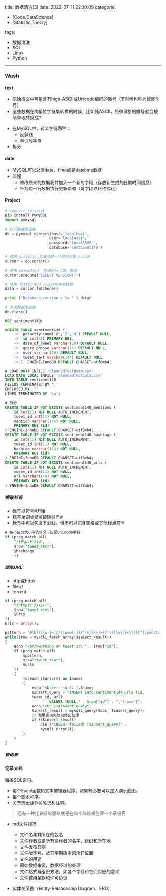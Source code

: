 title: 数据清洗(3)
date: 2022-07-11 22:30:09
categorie:
- [Code,DataScience]
- [Statistic,Theory]

tags: 
- 数据清洗
- SQL
- Linux
- Python
---

### Wash

#### text
- 原始推文中可能含有high-ASCII或Unicode编码的撇号（有时候也称为智能引号）
- 这些数据在向低位字符集转换的时候，比如纯ASCII，特殊风格的撇号就会被简单地转换成?
<!--more-->
- 在MySQL中，转义字符两种：
    - 反斜线
    - 单引号本身
- 拆分 
#### date
- MySQL可以处理date、time或是datetime数据
- 流程
    - 修改原来的数据表并加入一个新的字段（存放新生成的日期时间信息）
    - 针对每一行数据执行更新语句（对字段进行格式化）



####  Project
``` python
# connect to mysql
pip install PyMySQL
import pymysql
 
# 打开数据库连接
db = pymysql.connect(host='localhost',
                    user='localuser',
                    password='local2022-',
                    database='sentiment140')
 
# 使用 cursor() 方法创建一个游标对象 cursor
cursor = db.cursor()
 
# 使用 execute()  方法执行 SQL 查询 
cursor.execute("SELECT VERSION()")
 
# 使用 fetchone() 方法获取单条数据.
data = cursor.fetchone()
 
print ("Database version : %s " % data)
 
# 关闭数据库连接
db.close()
```

``` SQL
USE sentiment140;

CREATE TABLE sentiment140 (
    ->  polarity enum('0','2','4') DEFAULT NULL,
    ->  id int(11) PRIMARY KEY,
    ->  date_of_tweet varchar(28) DEFAULT NULL,
    ->  query_phrase varchar(10) DEFAULT NULL,
    ->  user varchar(10) DEFAULT NULL,
    ->  tweet_text varchar(144) DEFAULT NULL
    -> )  ENGINE=InnoDB DEFAULT CHARSET=utf8mb4;

# LOAD DATA INFILE 'cleanedTestData.csv' 
LOAD DATA LOCAL INFILE 'cleanedTestData.csv' 
INTO TABLE sentiment140
FIELDS TERMINATED BY ',' 
ENCLOSED BY '"'
LINES TERMINATED BY '\n';

# 拆分   
CREATE TABLE IF NOT EXISTS sentiment140_mentions (
    id int(11) NOT NULL AUTO_INCREMENT,
    tweet_id int(11) NOT NULL,
    mention varchar(144) NOT NULL,
    PRIMARY KEY (id)
) ENGINE=InnoDB DEFAULT CHARSET=utf8mb4;
CREATE TABLE IF NOT EXISTS sentiment140_hashtags (
    id int(11) NOT NULL AUTO_INCREMENT,
    tweet_id int(11) NOT NULL,
    hashtag varchar(144) NOT NULL,
    PRIMARY KEY (id)
) ENGINE=InnoDB DEFAULT CHARSET=utf8mb4;
CREATE TABLE IF NOT EXISTS sentiment140_urls (
    id int(11) NOT NULL AUTO_INCREMENT,
    tweet_id int(11) NOT NULL,
    url varchar(144) NOT NULL,
    PRIMARY KEY (id)
) ENGINE=InnoDB DEFAULT CHARSET=utf8mb4;
```
##### 提取标签
- 标签以符号#开始
- 标签单词会紧紧跟随符号#
- 标签中可以包含下划线，但不可以包含空格或其他标点符号

``` SQL
# 在不区分大小写的情况下匹配Unicode字符
if (preg_match_all(
    "/(#\pL+)/iu",
    $row["tweet_text"],
    $hashtags
    ))

```

##### 提取URL
- http或https
- file://
- torrent
``` SQL
if (preg_match_all(
    "!https?://\S+!",
    $row["tweet_text"],
    $urls
))
urls = array();

pattern = '#\b(([\w-]+://?|www[.])[^\s()<>]+(?:\([\w\d]+\)|([^[:punct:]\s]|/)))#';
while($row = mysqli_fetch_array($select_result))
{
    echo "<br/>working on tweet id: " . $row["id"];
    if (preg_match_all(
        $pattern,
        $row["tweet_text"],
        $urls
    ))
    {
        foreach ($urls[0] as $name)
        {
            echo "<br/>----url: ".$name;
            $insert_query = "INSERT into sentiment140_urls (id,
            tweet_id, url)
                    VALUES (NULL," . $row["id"] . ",'$name')";
            echo "<br />$insert_query";
            $insert_result = mysqli_query($dbc, $insert_query);
            // 如果查询失败则终止处理
            if (!$insert_result)
                die ("INSERT failed! [$insert_query]" .
                mysqli_error());
        }
    }
}
```
##### 查询表


#### 记录文档
每条SQL语句。
- 每个Excel函数和文本编辑器程序，如果有必要可以加入演示截图。
- 每个脚本程序。
- 关于历史操作的笔记和注释。
> 还有一种比较好的思路就是在每个阶段都创建一个备份表

- md文件规范
    -  文件名和其所在的包名
    -  文件作者或是所有协作者的名字，组织和所在地
    -  文件发布日期
    -  文件版本号，及其早期版本的所在位置
    -  文件的用途
    -  原始数据来源，数据经过的处理
    -  文件格式与组织方法，如各个字段和它们对应的含义
    -  文件使用条款和许可协议

- 实体关系图（Entity-Relationship Diagram，ERD）